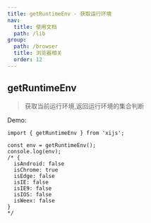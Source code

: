 ```yaml
---
title: getRuntimeEnv - 获取运行环境
nav:
  title: 使用文档
  path: /lib
group:
  path: /browser
  title: 浏览器相关
  order: 12
---
```


## getRuntimeEnv

> 获取当前运行环境,返回运行环境的集合判断

Demo:

```tsx | pure
import { getRuntimeEnv } from 'xijs';

const env = getRuntimeEnv();
console.log(env);
/* {
  isAndroid: false
  isChrome: true
  isEdge: false
  isIE: false
  isIE9: false
  isIOS: false
  isWeex: false
}
*/
```
